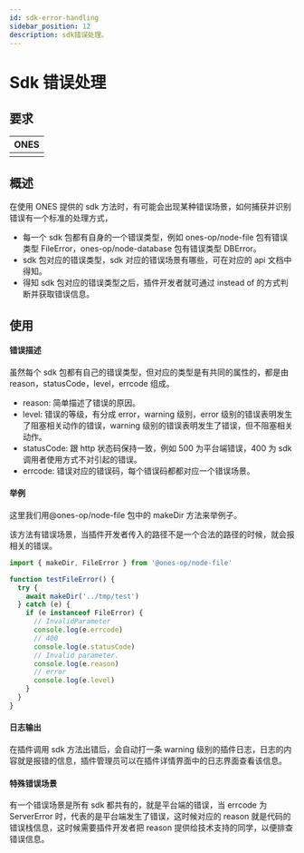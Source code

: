 ```yaml
---
id: sdk-error-handling
sidebar_position: 12
description: sdk错误处理。
---
```


# Sdk 错误处理

## 要求

| **ONES** |
| :------- |
|          |

## 概述

在使用 ONES 提供的 sdk 方法时，有可能会出现某种错误场景，如何捕获并识别错误有一个标准的处理方式，

- 每一个 sdk 包都有自身的一个错误类型，例如 ones-op/node-file 包有错误类型 FileError，ones-op/node-database 包有错误类型 DBError。
- sdk 包对应的错误类型，sdk 对应的错误场景有哪些，可在对应的 api 文档中得知。
- 得知 sdk 包对应的错误类型之后，插件开发者就可通过 instead of 的方式判断并获取错误信息。

## 使用

#### 错误描述

虽然每个 sdk 包都有自己的错误类型，但对应的类型是有共同的属性的，都是由 reason，statusCode，level，errcode 组成。

- reason: 简单描述了错误的原因。
- level: 错误的等级，有分成 error，warning 级别，error 级别的错误表明发生了阻塞相关动作的错误，warning 级别的错误表明发生了错误，但不阻塞相关动作。
- statusCode: 跟 http 状态码保持一致，例如 500 为平台端错误，400 为 sdk 调用者使用方式不对引起的错误。
- errcode: 错误对应的错误码，每个错误码都都对应一个错误场景。

#### 举例

这里我们用@ones-op/node-file 包中的 makeDir 方法来举例子。

该方法有错误场景，当插件开发者传入的路径不是一个合法的路径的时候，就会报相关的错误。

```typescript
import { makeDir, FileError } from '@ones-op/node-file'

function testFileError() {
  try {
    await makeDir('../tmp/test')
  } catch (e) {
    if (e instanceof FileError) {
      // InvalidParameter
      console.log(e.errcode)
      // 400
      console.log(e.statusCode)
      // Invalid parameter.
      console.log(e.reason)
      // error
      console.log(e.level)
    }
  }
}
```

#### 日志输出

在插件调用 sdk 方法出错后，会自动打一条 warning 级别的插件日志，日志的内容就是报错的信息，插件管理员可以在插件详情界面中的日志界面查看该信息。

#### 特殊错误场景

有一个错误场景是所有 sdk 都共有的，就是平台端的错误，当 errcode 为 ServerError 时，代表的是平台端发生了错误，这时候对应的 reason 就是代码的错误栈信息，这时候需要插件开发者把 reason 提供给技术支持的同学，以便排查错误信息。
